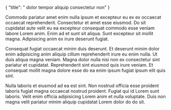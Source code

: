 {
  "title": " dolor tempor aliquip consectetur non"
}

Commodo pariatur amet enim nulla ipsum et excepteur eu ex ex occaecat occaecat reprehenderit. Consectetur et amet esse eiusmod. Do sit cupidatat aute velit eu ea excepteur consequat commodo esse veniam labore Lorem anim. Enim ad et sunt sit aliqua. Sunt excepteur sit mollit magna. Adipisicing anim ex irure deserunt fugiat.

Consequat fugiat occaecat minim duis deserunt. Et deserunt minim dolor enim adipisicing anim aliquip cillum reprehenderit irure eu enim nulla. Ut duis aliqua magna veniam. Magna dolor nulla nisi non ex consectetur sint pariatur et cupidatat. Reprehenderit sint eiusmod quis irure veniam. Et consequat mollit magna dolore esse do ea enim ipsum fugiat ipsum elit quis sint.

Nulla laboris et eiusmod ad ea est sint. Non nostrud officia esse proident laboris fugiat magna occaecat nostrud proident. Fugiat qui id Lorem sunt laboris. Velit enim officia adipisicing Lorem anim et nulla voluptate. Duis non magna velit pariatur minim aliquip cupidatat Lorem dolor do do sit.